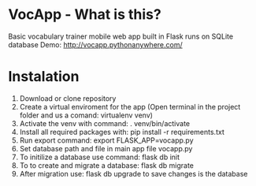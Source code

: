 # VocApp - What is this?
Basic vocabulary trainer mobile web app built in Flask runs on SQLite database
Demo: http://vocapp.pythonanywhere.com/

# Instalation
1. Download or clone repository
2. Create a virtual enviroment for the app (Open terminal in the project folder and us a comand: virtualenv venv)
3. Activate the venv with command: . venv/bin/activate
4. Install all required packages with: pip install -r requirements.txt
5. Run export command: export FLASK_APP=vocapp.py
6. Set database path and file in main app file vocapp.py
7. To initilize a database use command: flask db init
8. To to create and migrate a database: flask db migrate
9. After migration use: flask db upgrade to save changes is the database
